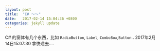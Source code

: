 ```yaml
---
layout: post
title:  "C# ～～"
date:   2017-02-14 15:04:36 +0800
categories: jekyll update
---
```

C# 的窗体有几个东西，比如 `RadioButton`, `Label`, `ComboBox`,`Button`..
2017年2月14日15:07:30
拿快递去....


